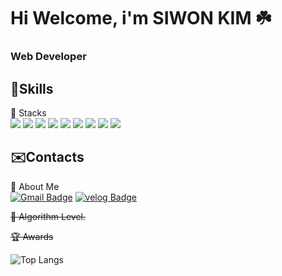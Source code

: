 # Hi Welcome, i'm SIWON KIM ☘️ <br/>
### Web Developer


## 💪Skills
📝 Stacks<br/>
<img src="https://img.shields.io/badge/Java-3776AB?style=for-the-badge&logo=Java&logoColor=white">
<img src="https://img.shields.io/badge/Python-3776AB?style=for-the-badge&logo=Python&logoColor=white">
<img src="https://img.shields.io/badge/JavaScript-F7DF1E?style=for-the-badge&logo=javascript&logoColor=white">
<img src="https://img.shields.io/badge/oracle-F80000?style=for-the-badge&logo=oracle&logoColor=white">
<img src="https://img.shields.io/badge/mongodb-47A248?style=for-the-badge&logo=mongodb&logoColor=white">
<img src="https://img.shields.io/badge/springboot-6DB33F?style=for-the-badge&logo=springboot&logoColor=white">
<img src="https://img.shields.io/badge/Spring-6DB33F?style=for-the-badge&logo=Spring%20Boot&logoColor=white">
<img src="https://img.shields.io/badge/PostgreSQL-4169E1?style=flat-square&logo=PostgreSQL&logoColor=white"/>
<img src="https://img.shields.io/badge/jQuery-0769AD?style=flat-square&logo=jQuery&logoColor=white"/>

## ✉️Contacts
🐣 About Me<br/>
[![Gmail Badge](https://img.shields.io/badge/Gmail-d14836?style=flat-square&logo=Gmail&logoColor=white&link=mailto:siwonnima@gmail.com)](siwonnima@gmail.com)
[![velog Badge](https://img.shields.io/badge/velog-20C997?style=flat-square&logo=velog&logoColor=white&link=mailto:https://velog.io/@ctsiwonnim/posts)](https://velog.io/@ctsiwonnim/posts)

~~🏅 Algorithm Level.<br/>~~


~~🏆 Awards<br/>~~


![Top Langs](https://github-readme-stats.vercel.app/api/top-langs/?username=ctsiwonnim&layout=compact&theme=merko)
